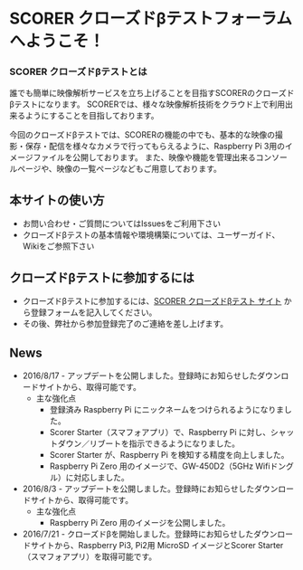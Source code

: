 # SCORER クローズドβテストフォーラムへようこそ！

### SCORER クローズドβテストとは

誰でも簡単に映像解析サービスを立ち上げることを目指すSCORERのクローズドβテストになります。 SCORERでは、様々な映像解析技術をクラウド上で利用出来るようにすることを目指しております。

今回のクローズドβテストでは、SCORERの機能の中でも、基本的な映像の撮影・保存・配信を様々なカメラで行ってもらえるように、Raspberry Pi 3用のイメージファイルを公開しております。 また、映像や機能を管理出来るコンソールページや、映像の一覧ページなどもご用意しております。

## 本サイトの使い方

- お問い合わせ・ご質問についてはIssuesをご利用下さい
- クローズドβテストの基本情報や環境構築については、ユーザーガイド、Wikiをご参照下さい

## クローズドβテストに参加するには
- クローズドβテストに参加するには、[SCORER クローズドβテスト サイト](https://peraichi.com/landing_pages/view/scorercb) から登録フォームを記入してください。
- その後、弊社から参加登録完了のご連絡を差し上げます。

## News
- 2016/8/17 - アップデートを公開しました。登録時にお知らせしたダウンロードサイトから、取得可能です。
  - 主な強化点
    - 登録済み Raspberry Pi にニックネームをつけられるようになりました。
    - Scorer Starter（スマフォアプリ）で、Raspberry Pi に対し、シャットダウン／リブートを指示できるようになりました。
    - Scorer Starter が、Raspberry Pi を検知する精度を向上しました。
    - Raspberry Pi Zero 用のイメージで、GW-450D2（5GHz Wifiドングル）に対応しました。
- 2016/8/3 - アップデートを公開しました。登録時にお知らせしたダウンロードサイトから、取得可能です。
  - 主な強化点
    - Raspberry Pi Zero 用のイメージを公開しました。
- 2016/7/21 - クローズドβを開始しました。登録時にお知らせしたダウンロードサイトから、Raspberry Pi3, Pi2用 MicroSD イメージとScorer Starter（スマフォアプリ）を取得可能です。
